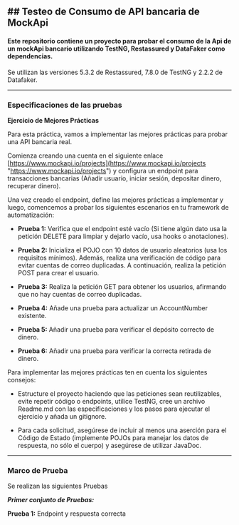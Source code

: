 ## ## Testeo de Consumo de API bancaria de MockApi

#### Este repositorio contiene un proyecto para probar el consumo de la Api de un mockApi bancario utilizando TestNG, Restassured y DataFaker como dependencias.
Se utilizan las versiones 5.3.2 de Restassured, 7.8.0 de TestNG y 2.2.2 de Datafaker.


---

### Especificaciones de las pruebas


**Ejercicio de Mejores Prácticas**

Para esta práctica, vamos a implementar las mejores prácticas para probar una API bancaria real.

Comienza creando una cuenta en el siguiente enlace [https://www.mockapi.io/projects](https://www.mockapi.io/projects "https://www.mockapi.io/projects") y configura un endpoint para transacciones bancarias (Añadir usuario, iniciar sesión, depositar dinero, recuperar dinero).

Una vez creado el endpoint, define las mejores prácticas a implementar y luego, comencemos a probar los siguientes escenarios en tu framework de automatización:

- **Prueba 1:** Verifica que el endpoint esté vacío (Si tiene algún dato usa la petición DELETE para limpiar y dejarlo vacío, usa hooks o anotaciones).

- **Prueba 2:** Inicializa el POJO con 10 datos de usuario aleatorios (usa los requisitos mínimos).  Además, realiza una verificación de código para evitar cuentas de correo duplicadas. A continuación, realiza la petición POST para crear el usuario.

- **Prueba 3:** Realiza la petición GET para obtener los usuarios, afirmando que no hay cuentas de correo duplicadas.

- **Prueba 4:** Añade una prueba para actualizar un AccountNumber existente.

- **Prueba 5:** Añadir una prueba para verificar el depósito correcto de dinero.

- **Prueba 6:** Añadir una prueba para verificar la correcta retirada de dinero.


Para implementar las mejores prácticas ten en cuenta los siguientes consejos:

- Estructure el proyecto haciendo que las peticiones sean reutilizables, evite repetir código o endpoints, utilice TestNG, cree un archivo Readme.md con las especificaciones y los pasos para ejecutar el ejercicio y añada un gitignore.


- Para cada solicitud, asegúrese de incluir al menos una aserción para el Código de Estado (implemente POJOs para manejar los datos de respuesta, no sólo el cuerpo) y asegúrese de utilizar JavaDoc.


---

### Marco de Prueba

Se realizan las siguientes Pruebas

_**Primer conjunto de Pruebas:**_

**Prueba 1:** Endpoint y respuesta correcta

